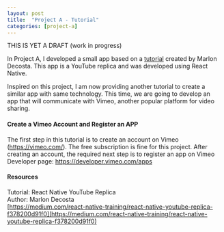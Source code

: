 ```yaml
---
layout: post
title:  "Project A - Tutorial"
categories: [project-a]
---
```


THIS IS YET A DRAFT (work in progress)

In Project A, I developed a small app based on a [tutorial](https://medium.com/react-native-training/react-native-youtube-replica-f378200d91f0) created by Marlon Decosta. This app is a YouTube replica and was developed using React Native.

Inspired on this project, I am now providing another tutorial to create a similar app with same technology. This time, we are going to develop an app that will communicate with Vimeo, another popular platform for video sharing.

#### Create a Vimeo Account and Register an APP

The first step in this tutorial is to create an account on Vimeo (https://vimeo.com/). The free subscription is fine for this project. After creating an account, the required next step is to register an app on Vimeo Developer page: https://developer.vimeo.com/apps


#### Resources

Tutorial: React Native YouTube Replica<br>
Author: Marlon Decosta<br>
[https://medium.com/react-native-training/react-native-youtube-replica-f378200d91f0](https://medium.com/react-native-training/react-native-youtube-replica-f378200d91f0)
